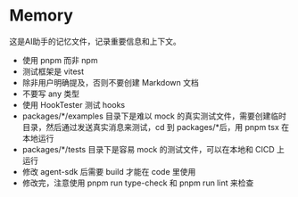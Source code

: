 # Memory

这是AI助手的记忆文件，记录重要信息和上下文。

- 使用 pnpm 而非 npm
- 测试框架是 vitest
- 除非用户明确提及，否则不要创建 Markdown 文档
- 不要写 any 类型
- 使用 HookTester 测试 hooks
- packages/\*/examples 目录下是难以 mock 的真实测试文件，需要创建临时目录，然后通过发送真实消息来测试，cd 到 packages/\*后，用 pnpm tsx 在本地运行
- packages/\*/tests 目录下是容易 mock 的测试文件，可以在本地和 CICD 上运行
- 修改 agent-sdk 后需要 build 才能在 code 里使用
- 修改完，注意使用 pnpm run type-check 和 pnpm run lint 来检查 
